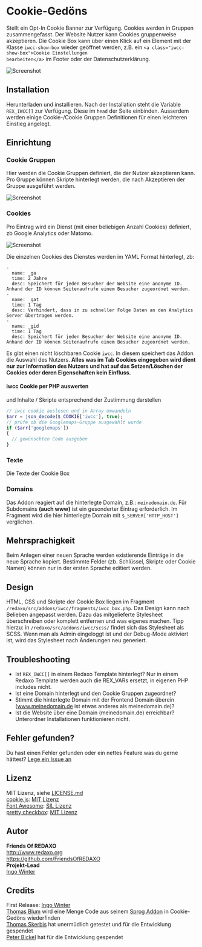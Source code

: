 # Cookie-Gedöns

Stellt ein Opt-In Cookie Banner zur Verfügung. Cookies werden in Gruppen zusammengefasst. Der Website Nutzer kann Cookies gruppenweise akzeptieren. Die Cookie Box kann über einen Klick auf ein Element mit der Klasse <code>iwcc-show-box</code> wieder geöffnet werden, z.B. ein <code>&lt;a class="iwcc-show-box"&gt;Cookie Einstellungen bearbeiten&lt;/a&gt;</code> im Footer oder der Datenschutzerklärung.

![Screenshot](https://github.com/FriendsOfREDAXO/iwcc/blob/assets/iwcc.jpg?raw=true)

## Installation
Herunterladen und installieren. Nach der Installation steht die Variable <code>REX_IWCC[]</code> zur Verfügung. Diese im <code>head</code> der Seite einbinden. Ausserdem werden einige Cookie-/Cookie Gruppen Definitionen für einen leichteren Einstieg angelegt.

## Einrichtung

### Cookie Gruppen
Hier werden die Cookie Gruppen definiert, die der Nutzer akzeptieren kann. Pro Gruppe können Skripte hinterlegt werden, die nach Akzeptieren der Gruppe ausgeführt werden.

![Screenshot](https://github.com/FriendsOfREDAXO/iwcc/blob/assets/iwcc-cookiegroups.jpg?raw=true)

### Cookies
Pro Eintrag wird ein Dienst (mit einer beliebigen Anzahl Cookies) definiert, zb Google Analytics oder Matomo.

![Screenshot](https://github.com/FriendsOfREDAXO/iwcc/blob/assets/iwcc-cookies.jpg?raw=true)

Die einzelnen Cookies des Dienstes werden im YAML Format hinterlegt, zb:

    -
      name: _ga
      time: 2 Jahre
      desc: Speichert für jeden Besucher der Website eine anonyme ID. Anhand der ID können Seitenaufrufe einem Besucher zugeordnet werden.
    -
      name: _gat
      time: 1 Tag
      desc: Verhindert, dass in zu schneller Folge Daten an den Analytics Server übertragen werden.
    -
      name: _gid
      time: 1 Tag
      desc: Speichert für jeden Besucher der Website eine anonyme ID. Anhand der ID können Seitenaufrufe einem Besucher zugeordnet werden.     

Es gibt einen nicht löschbaren Cookie <code>iwcc</code>. In diesem speichert das Addon die Auswahl des Nutzers.
**Alles was im Tab Cookies eingegeben wird dient nur zur Information des Nutzers und hat auf das Setzen/Löschen der Cookies oder deren Eigenschaften kein Einfluss.**


#### iwcc Cookie per PHP auswerten 

und Inhalte / Skripte entsprechend der Zustimmung darstellen

```php 
// iwcc cookie auslesen und in Array umwandeln
$arr = json_decode($_COOKIE['iwcc'], true);  
// prüfe ob die Googlemaps-Gruppe ausgewählt wurde
if ($arr['googlemaps']) 
{
  // gewünschten Code ausgeben
}
```

### Texte
Die Texte der Cookie Box

### Domains
Das Addon reagiert auf die hinterlegte Domain, z.B.: <code>meinedomain.de</code>. Für Subdomains **(auch www)** ist ein gesonderter Eintrag erforderlich. Im Fragment wird die hier hinterlegte Domain mit <code>$_SERVER['HTTP_HOST']</code> verglichen.

## Mehrsprachigkeit
Beim Anlegen einer neuen Sprache werden existierende Einträge in die neue Sprache kopiert. Bestimmte Felder (zb. Schlüssel, Skripte oder Cookie Namen) können nur in der ersten Sprache editiert werden.

## Design
HTML, CSS und Skripte der Cookie Box liegen im Fragment <code>/redaxo/src/addons/iwcc/fragments/iwcc_box.php</code>. Das Design kann nach Belieben angepasst werden. Dazu das mitgelieferte Stylesheet überschreiben oder komplett entfernen und was eigenes machen. Tipp hierzu: in <code>/redaxo/src/addons/iwcc/scss/</code> findet sich das Stylesheet als SCSS. Wenn man als Admin eingeloggt ist und der Debug-Mode aktiviert ist, wird das Stylesheet nach Änderungen neu generiert.


## Troubleshooting
* Ist <code>REX_IWCC[]</code> in einem Redaxo Template hinterlegt? Nur in einem Redaxo Template werden auch die REX_VARs ersetzt, in eigenen PHP includes nicht.
* Ist eine Domain hinterlegt und den Cookie Gruppen zugeordnet?
* Stimmt die hinterlegte Domain mit der Frontend Domain überein (www.meinedomain.de ist etwas anderes als meinedomain.de)?
* Ist die Website über eine Domain (meinedomain.de) erreichbar? Unterordner Installationen funktionieren nicht. 

## Fehler gefunden?
Du hast einen Fehler gefunden oder ein nettes Feature was du gerne hättest? [Lege ein Issue an](https://github.com/FriendsOfREDAXO/iwcc/issues)

## Lizenz
MIT Lizenz, siehe [LICENSE.md](https://github.com/FriendsOfREDAXO/iwcc/blob/master/LICENSE.md)  
[cookie.js](https://github.com/js-cookie/js-cookie): [MIT Lizenz](https://github.com/js-cookie/js-cookie/blob/master/LICENSE)  
[Font Awesome](https://fontawesome.com/v4.7.0/): [SIL Lizenz](https://fontawesome.com/v4.7.0/license/)  
[pretty checkbox](https://github.com/lokesh-coder/pretty-checkbox): [MIT Lizenz](https://github.com/lokesh-coder/pretty-checkbox/blob/master/LICENSE)  

## Autor
**Friends Of REDAXO**  
http://www.redaxo.org  
https://github.com/FriendsOfREDAXO  
**Projekt-Lead**  
[Ingo Winter](https://github.com/IngoWinter)

## Credits
First Release: [Ingo Winter](https://github.com/IngoWinter)  
[Thomas Blum](https://github.com/tbaddade/) wird eine Menge Code aus seinem [Sprog Addon](https://github.com/tbaddade/redaxo_sprog) in Cookie-Gedöns wiederfinden  
[Thomas Skerbis](https://github.com/skerbis) hat unermüdlich getestet und für die Entwicklung gespendet  
[Peter Bickel](https://github.com/polarpixel) hat für die Entwicklung gespendet  
